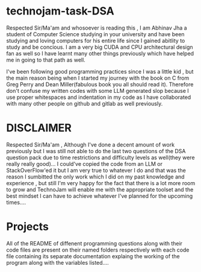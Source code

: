 # technojam-task-DSA 
 
Respected Sir/Ma'am and whosoever is reading this , 
I am Abhinav Jha a student of Computer Science studying in your university and have been studying and loving computers for his entire life since I gained abitlity  to study and be concious. I am a very big CUDA and CPU architectural design fan as well so I have learnt many other things previously which have helped me in going to that path as well.

I've been following good programming practices since I was a little kid , but the main reason being when I started my journey with the book on C from Greg Perry and Dean Miller(fabulous book you all should read it). Therefore don't confuse my written codes with some LLM generated slop because I use proper whitespaces and indentation in my code as I have collaborated with many other people on github and gitlab as well previously.



# DISCLAIMER
Respected Sir/Ma'am ,
Although I've done a decent amount of work previously but I was still not able to do the last two questions of the DSA question pack due to time restrictions and difficulty levels as well(they were really really good)...
I could've copied the code from an LLM or StackOverFlow'ed it but I am very true to whatever I do and that was the reason I sumbitted the only work which I did on my past knowledge and experience , but still I'm very happy  for the fact that there is a lot more room to grow and TechnoJam will enable me with the appropriate toolset and the best mindset I can have to achieve whatever I've planned for the upcoming times....


# Projects
All of the README of diffenent programming questions along with their code files are present on their named folders respectively with each code file containing its separate documentation explaing the working of the program along with the variables listed....
